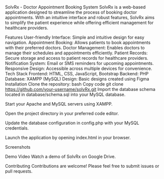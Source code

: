 SolvRx - Doctor Appointment Booking System
SolvRx is a web-based application designed to streamline the process of booking doctor appointments. With an intuitive interface and robust features, SolvRx aims to simplify the patient experience while offering efficient management for healthcare providers.


Features
User-friendly Interface: Simple and intuitive design for easy navigation.
Appointment Booking: Allows patients to book appointments with their preferred doctors.
Doctor Management: Enables doctors to manage their schedules and appointments efficiently.
Patient Records: Secure storage and access to patient records for healthcare providers.
Notification System: Email or SMS reminders for upcoming appointments.
Responsive Design: Accessible across multiple devices for convenience.
Tech Stack
Frontend: HTML, CSS, JavaScript, Bootstrap
Backend: PHP
Database: XAMPP (MySQL)
Design: Basic designs created using Figma
Installation
Clone the repository:
bash
Copy code
git clone https://github.com/your-username/solvRx.git
Import the database schema located in database/schema.sql into your MySQL database.

Start your Apache and MySQL servers using XAMPP.

Open the project directory in your preferred code editor.

Update the database configuration in config.php with your MySQL credentials.

Launch the application by opening index.html in your browser.

Screenshots


Demo Video
Watch a demo of SolvRx on Google Drive.

Contributing
Contributions are welcome! Please feel free to submit issues or pull requests.
